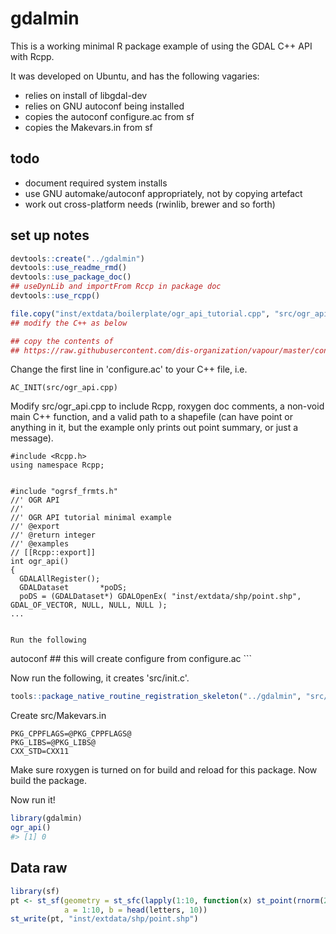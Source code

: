 <!-- README.md is generated from README.Rmd. Please edit that file -->
gdalmin
=======

This is a working minimal R package example of using the GDAL C++ API with Rcpp.

It was developed on Ubuntu, and has the following vagaries:

-   relies on install of libgdal-dev
-   relies on GNU autoconf being installed
-   copies the autoconf configure.ac from sf
-   copies the Makevars.in from sf

todo
----

-   document required system installs
-   use GNU automake/autoconf appropriately, not by copying artefact
-   work out cross-platform needs (rwinlib, brewer and so forth)

set up notes
------------

``` r
devtools::create("../gdalmin")
devtools::use_readme_rmd()
devtools::use_package_doc()
## useDynLib and importFrom Rccp in package doc
devtools::use_rcpp()

file.copy("inst/extdata/boilerplate/ogr_api_tutorial.cpp", "src/ogr_api.cpp", overwrite = TRUE)
## modify the C++ as below

## copy the contents of 
## https://raw.githubusercontent.com/dis-organization/vapour/master/configure.ac to configure.ac
```

Change the first line in 'configure.ac' to your C++ file, i.e.

    AC_INIT(src/ogr_api.cpp)

Modify src/ogr\_api.cpp to include Rcpp, roxygen doc comments, a non-void main C++ function, and a valid path to a shapefile (can have point or anything in it, but the example only prints out point summary, or just a message).

    #include <Rcpp.h>
    using namespace Rcpp;


    #include "ogrsf_frmts.h"
    //' OGR API
    //'
    //' OGR API tutorial minimal example
    //' @export
    //' @return integer
    //' @examples
    // [[Rcpp::export]]
    int ogr_api()
    {
      GDALAllRegister();
      GDALDataset       *poDS;
      poDS = (GDALDataset*) GDALOpenEx( "inst/extdata/shp/point.shp", GDAL_OF_VECTOR, NULL, NULL, NULL );
    ...


    Run the following

autoconf \#\# this will create configure from configure.ac \`\`\`

Now run the following, it creates 'src/init.c'.

``` r
tools::package_native_routine_registration_skeleton("../gdalmin", "src/init.c",character_only = FALSE)
```

Create src/Makevars.in

    PKG_CPPFLAGS=@PKG_CPPFLAGS@
    PKG_LIBS=@PKG_LIBS@
    CXX_STD=CXX11

Make sure roxygen is turned on for build and reload for this package. Now build the package.

Now run it!

``` r
library(gdalmin)
ogr_api()
#> [1] 0
```

Data raw
--------

``` r
library(sf)
pt <- st_sf(geometry = st_sfc(lapply(1:10, function(x) st_point(rnorm(2))), crs  = 3031), 
            a = 1:10, b = head(letters, 10))
st_write(pt, "inst/extdata/shp/point.shp")
```
